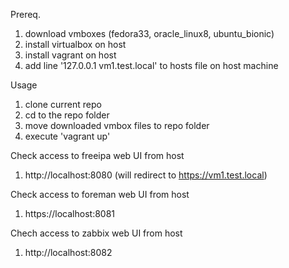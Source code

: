 Prereq.

1. download vmboxes (fedora33, oracle_linux8, ubuntu_bionic)
2. install virtualbox on host
3. install vagrant on host
4. add line '127.0.0.1  vm1.test.local' to hosts file on host machine

Usage

1. clone current repo
2. cd to the repo folder
3. move downloaded vmbox files to repo folder
4. execute 'vagrant up'

Check access to freeipa web UI from host

1. http://localhost:8080 (will redirect to https://vm1.test.local)

Check access to foreman web UI from host

1. https://localhost:8081

Chech access to zabbix web UI from host

1. http://localhost:8082
